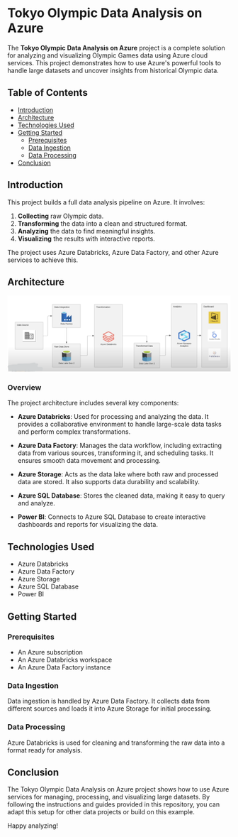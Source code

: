 # Tokyo Olympic Data Analysis on Azure

The **Tokyo Olympic Data Analysis on Azure** project is a complete solution for analyzing and visualizing Olympic Games data using Azure cloud services. This project demonstrates how to use Azure's powerful tools to handle large datasets and uncover insights from historical Olympic data.

## Table of Contents

- [Introduction](#introduction)
- [Architecture](#architecture)
- [Technologies Used](#technologies-used)
- [Getting Started](#getting-started)
  - [Prerequisites](#prerequisites)
  - [Data Ingestion](#data-ingestion)
  - [Data Processing](#data-processing)
- [Conclusion](#conclusion)

## Introduction

This project builds a full data analysis pipeline on Azure. It involves:

1. **Collecting** raw Olympic data.
2. **Transforming** the data into a clean and structured format.
3. **Analyzing** the data to find meaningful insights.
4. **Visualizing** the results with interactive reports.

The project uses Azure Databricks, Azure Data Factory, and other Azure services to achieve this.

## Architecture
![architecture ](https://github.com/shakti963/OIympics_DataEngineerProject/blob/main/images/Archietecture.png)

### Overview

The project architecture includes several key components:

- **Azure Databricks**: Used for processing and analyzing the data. It provides a collaborative environment to handle large-scale data tasks and perform complex
  transformations.

- **Azure Data Factory**: Manages the data workflow, including extracting data from various sources, transforming it, and scheduling tasks. It ensures smooth data movement and processing.

- **Azure Storage**: Acts as the data lake where both raw and processed data are stored. It also supports data durability and scalability.

- **Azure SQL Database**: Stores the cleaned data, making it easy to query and analyze.

- **Power BI**: Connects to Azure SQL Database to create interactive dashboards and reports for visualizing the data.

## Technologies Used

- Azure Databricks
- Azure Data Factory
- Azure Storage
- Azure SQL Database
- Power BI

## Getting Started

### Prerequisites

- An Azure subscription
- An Azure Databricks workspace
- An Azure Data Factory instance

### Data Ingestion

Data ingestion is handled by Azure Data Factory. It collects data from different sources and loads it into Azure Storage for initial processing.

### Data Processing

Azure Databricks is used for cleaning and transforming the raw data into a format ready for analysis.

## Conclusion

The Tokyo Olympic Data Analysis on Azure project shows how to use Azure services for managing, processing, and visualizing large datasets. By following the instructions and guides provided in this repository, you can adapt this setup for other data projects or build on this example.

Happy analyzing!
